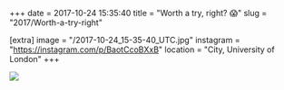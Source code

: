 +++
date = 2017-10-24 15:35:40
title = "Worth a try, right? 😱"
slug = "2017/Worth-a-try-right"

[extra]
image = "/2017-10-24_15-35-40_UTC.jpg"
instagram = "https://instagram.com/p/BaotCcoBXxB"
location = "City, University of London"
+++

<img src="/2017-10-24_15-35-40_UTC.jpg" />
